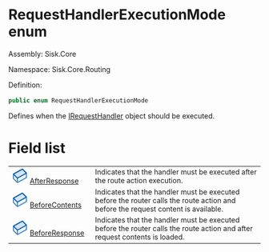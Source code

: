 <!--

Copyrights 2023 Sisk Framework - CypherPotato
Published under MIT license

!!! DO NOT EDIT THIS FILE !!!
This file was generated by a tool in the Sisk package. To edit the information in this documentation,
edit the XML documentation present in the Sisk source code.

-->

# RequestHandlerExecutionMode enum
Assembly: Sisk.Core

Namespace: Sisk.Core.Routing

Definition:

```cs
public enum RequestHandlerExecutionMode
```

Defines when the <a href="/spec/Sisk.Core.Routing.IRequestHandler.md">IRequestHandler</a> object should be executed.


# Field list

<table>
    <tbody>
<tr>
    <td style="width: 33%">
        <img class="icon" src="/assets/img/icons/field.svg">
        <a href="/spec/Sisk.Core.Routing.RequestHandlerExecutionMode.AfterResponse.md">
            AfterResponse
        </a>
    </td>
    <td>
        Indicates that the handler must be executed after the route action execution.
    </td>
</tr>
<tr>
    <td style="width: 33%">
        <img class="icon" src="/assets/img/icons/field.svg">
        <a href="/spec/Sisk.Core.Routing.RequestHandlerExecutionMode.BeforeContents.md">
            BeforeContents
        </a>
    </td>
    <td>
        Indicates that the handler must be executed before the router calls the route action and before the request content is available.
    </td>
</tr>
<tr>
    <td style="width: 33%">
        <img class="icon" src="/assets/img/icons/field.svg">
        <a href="/spec/Sisk.Core.Routing.RequestHandlerExecutionMode.BeforeResponse.md">
            BeforeResponse
        </a>
    </td>
    <td>
        Indicates that the handler must be executed before the router calls the route action and after request contents is loaded.
    </td>
</tr>
    </tbody>
</table>

